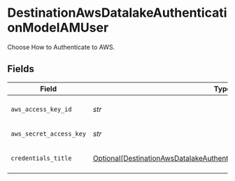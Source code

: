 # DestinationAwsDatalakeAuthenticationModeIAMUser

Choose How to Authenticate to AWS.


## Fields

| Field                                                                                                                                                               | Type                                                                                                                                                                | Required                                                                                                                                                            | Description                                                                                                                                                         |
| ------------------------------------------------------------------------------------------------------------------------------------------------------------------- | ------------------------------------------------------------------------------------------------------------------------------------------------------------------- | ------------------------------------------------------------------------------------------------------------------------------------------------------------------- | ------------------------------------------------------------------------------------------------------------------------------------------------------------------- |
| `aws_access_key_id`                                                                                                                                                 | *str*                                                                                                                                                               | :heavy_check_mark:                                                                                                                                                  | AWS User Access Key Id                                                                                                                                              |
| `aws_secret_access_key`                                                                                                                                             | *str*                                                                                                                                                               | :heavy_check_mark:                                                                                                                                                  | Secret Access Key                                                                                                                                                   |
| `credentials_title`                                                                                                                                                 | [Optional[DestinationAwsDatalakeAuthenticationModeIAMUserCredentialsTitle]](../../models/shared/destinationawsdatalakeauthenticationmodeiamusercredentialstitle.md) | :heavy_minus_sign:                                                                                                                                                  | Name of the credentials                                                                                                                                             |